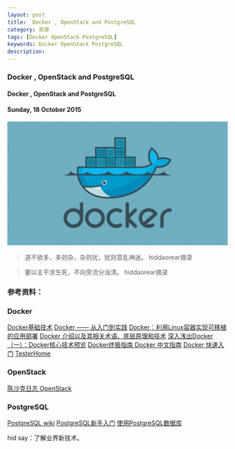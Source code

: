 ```yaml
---
layout: post
title:  Docker , OpenStack and PostgreSQL
category: 资源
tags: [Docker OpenStack PostgreSQL]
keywords: Docker OpenStack PostgreSQL
description: 
---
```


### Docker , OpenStack and PostgreSQL

#### Docker , OpenStack and PostgreSQL

#### Sunday, 18 October 2015

![docker](/../../assets/img/resource/2015/docker.jpg)

> 道不欲多，多则杂，杂则扰，扰则意乱神迷。
hiddaorear摘录

> 要以主干求生死，不向旁流分浊清。
hiddaorear摘录


### 参考资料：

### Docker
[Docker基础技术](http://coolshell.cn/tag/docker)
[Docker —— 从入门到实践](http://dockerpool.com/static/books/docker_practice/introduction/README.html)
[Docker：利用Linux容器实现可移植的应用部署](http://www.infoq.com/cn/articles/docker-containers)
[Docker 介绍以及其相关术语、底层原理和技术](https://ruby-china.org/topics/22004)
[深入浅出Docker（一）：Docker核心技术预览](http://www.wenwenyun.com/a/tip/2014/0924/533.html)
[Docker终极指南 ](http://dockone.io/article/133)
[Docker 中文指南](http://www.widuu.com/chinese_docker/index.html)
[Docker 快速入门](http://cn.soulmachine.me/blog/20131026/)
[TesterHome](https://testerhome.com/)

### OpenStack
[陈沙克日志 OpenStack](http://www.chenshake.com/tag/openstack/)

### PostgreSQL
[PostgreSQL wiki](https://wiki.postgresql.org/wiki/9.1%E7%AC%AC%E4%B8%80%E7%AB%A0)
[PostgreSQL新手入门](http://www.ruanyifeng.com/blog/2013/12/getting_started_with_postgresql.html)
[使用PostgreSQL数据库](https://github.com/astaxie/build-web-application-with-golang/blob/master/zh/05.4.md)

hid say：了解业界新技术。
